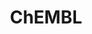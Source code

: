 ---
layout: default
bigquery: https://console.cloud.google.com/bigquery?p=patents-public-data&d=ebi_chembl&page=dataset
citation: '"The ChEMBL database in 2017." Anna Gaulton, Anne Hersey, Michał Nowotka,
  A Patrícia Bento, Jon Chambers, David Mendez, Prudence Mutowo, Francis Atkinson,
  Louisa J Bellis, Elena Cibrián-Uhalte, Mark Davies, Nathan Dedman, Anneli Karlsson,
  María Paula Magariños, John P Overington, George Papadatos, Ines Smit, Andrew R
  Leach Nucleic acids Research (2017) 45 (Database Issue), D945-D954'
contributors: European Bioinformatics Institute
cost: None
description: ChEMBL Data is a manually curated database of small molecules used in
  drug discovery, including information about existing patented drugs.
documentation: 'schema: https://www.ebi.ac.uk/chembl/db_schema


  '
last_edit: Mon, 04 Apr 2022 19:07:30 GMT
location: https://console.cloud.google.com/marketplace/product/google_patents_public_datasets/chembl
maintained_by: EMBL-EBI, an outstation of European Molecular Biology Laboratory
related_publications: '

  ChEMBL: towards direct deposition of bioassay data.


  Mendez D, Gaulton A, Bento AP, Chambers J, De Veij M, Félix E, Magariños MP, Mosquera
  JF, Mutowo P, Nowotka M, Gordillo-Marañón M, Hunter F, Junco L, Mugumbate G, Rodriguez-Lopez
  M, Atkinson F, Bosc N, Radoux CJ, Segura-Cabrera A, Hersey A, Leach AR.


  — Nucleic Acids Res. 2019; 47(D1):D930-D940. doi: 10.1093/nar/gky1075

  '
schema_fields: '[''src_description'', ''max_phase'', ''last_active'', ''full_mwt'',
  ''acd_logp'', ''oral'', ''uberon_id'', ''patent_no'', ''isoform'', ''research_stem'',
  ''rgid'', ''db_version'', ''who_extra'', ''assay_id'', ''standard_upper_value'',
  ''major_class'', ''mesh_id'', ''relation'', ''availability_type'', ''src_assay_id'',
  ''downgraded'', ''stat'', ''domain_id'', ''assay_category'', ''direct_interaction'',
  ''ddd_comment'', ''chirality'', ''mc_target_name'', ''trade_name'', ''mc_target_type'',
  ''cx_most_bpka'', ''usan_year'', ''relationship'', ''units'', ''parent_type'', ''assay_source'',
  ''hba_lipinski'', ''confidence'', ''acd_logd'', ''warning_year'', ''cx_logd'', ''parameter_value'',
  ''start_position'', ''targrel_id'', ''standard_units'', ''withdrawn_flag'', ''protein_class_id'',
  ''l1'', ''ap_id'', ''actsm_id'', ''chebi_par_id'', ''mc_organism'', ''comp_go_id'',
  ''source'', ''published_units'', ''related_tid'', ''molecular_species'', ''full_molformula'',
  ''num_lipinski_ro5_violations'', ''homologue'', ''level2'', ''target_desc'', ''uo_units'',
  ''authors'', ''patent_use_code'', ''site_id'', ''parameter_type'', ''num_alerts'',
  ''ddd_units'', ''site_residues'', ''version'', ''ingredient'', ''cell_ontology_id'',
  ''publication_number'', ''sitecomp_id'', ''mc_tax_id'', ''aspect'', ''parent_id'',
  ''therapeutic_flag'', ''data_validity_comment'', ''targcomp_id'', ''pubmed_id'',
  ''cell_name'', ''level4'', ''updated_on'', ''end_position'', ''parent_go_id'', ''sei'',
  ''mol_hrac_id'', ''oc_id'', ''mc_target_accession'', ''ddd_value'', ''class_level'',
  ''potential_duplicate'', ''metabolite_record_id'', ''text_value'', ''published_relation'',
  ''published_type'', ''assay_test_type'', ''site_name'', ''compound_key'', ''journal'',
  ''organism'', ''db_source'', ''source_domain_id'', ''formulation_id'', ''standard_type'',
  ''hbd_lipinski'', ''set_name'', ''submission_date'', ''toid'', ''warning_class'',
  ''alert_id'', ''accession'', ''target_type'', ''warning_country'', ''tissue_id'',
  ''comments'', ''protein_class_synonym'', ''enzyme_name'', ''level3'', ''pathway_key'',
  ''l8'', ''first_approval'', ''nda_type'', ''irac_class_id'', ''comp_class_id'',
  ''lle'', ''assay_desc'', ''bao_endpoint'', ''atc_code'', ''definition'', ''mechanism_of_action'',
  ''hbd'', ''tax_id'', ''ddd_admr'', ''activity_id'', ''binding_site_comment'', ''species_group_flag'',
  ''log_id'', ''usan_stem_id'', ''description'', ''res_stem_id'', ''annotation'',
  ''curation_comment'', ''level2_description'', ''warnref_id'', ''cell_id'', ''warning_type'',
  ''idx'', ''bao_id'', ''num_ro5_violations'', ''published_value'', ''mol_atc_id'',
  ''applicant_full_name'', ''ad_type'', ''cell_source_tissue'', ''met_conversion'',
  ''volume'', ''aidx'', ''normal_range_min'', ''entity_type'', ''assay_tissue'', ''canonical_smiles'',
  ''ddd_id'', ''inorganic_flag'', ''sequence'', ''domain_type'', ''strength'', ''patent_id'',
  ''frac_code'', ''mw_monoisotopic'', ''met_comment'', ''assay_type'', ''hrac_code'',
  ''bto_id'', ''std_act_id'', ''level1_description'', ''assay_cell_type'', ''biocomp_id'',
  ''molecule_type'', ''type'', ''withdrawn_year'', ''abstract'', ''chembl_id'', ''l2'',
  ''cell_source_organism'', ''molregno'', ''domain_description'', ''l4'', ''metref_id'',
  ''route'', ''usan_substem'', ''cell_source_tax_id'', ''active_ingredient'', ''topical'',
  ''label'', ''previous_company'', ''src_compound_id'', ''sequence_md5sum'', ''src_id'',
  ''go_id'', ''smarts'', ''domain_name'', ''result_flag'', ''withdrawn_reason'', ''warning_id'',
  ''efo_id'', ''src_short_name'', ''l6'', ''value'', ''parenteral'', ''orig_description'',
  ''helm_notation'', ''stem_class'', ''mec_id'', ''parent_molregno'', ''caloha_id'',
  ''hrac_class_id'', ''curated_by'', ''molfile'', ''mutation'', ''who_name'', ''polymer_flag'',
  ''target_mapping'', ''mechanism_comment'', ''cx_most_apka'', ''cellosaurus_id'',
  ''indication_class'', ''compsyn_id'', ''product_id'', ''predbind_id'', ''acd_most_bpka'',
  ''mol_frac_id'', ''syn_type'', ''pref_name'', ''le'', ''tbl'', ''ref_url'', ''confidence_score'',
  ''standard_relation'', ''heavy_atoms'', ''aromatic_rings'', ''standard_inchi_key'',
  ''title'', ''cpd_str_alert_id'', ''activity_count'', ''path'', ''relationship_desc'',
  ''ref_type'', ''withdrawn_country'', ''level5'', ''indref_id'', ''level1'', ''year'',
  ''warning_description'', ''compound_name'', ''mesh_heading'', ''alert_name'', ''l5'',
  ''prodrug'', ''ass_cls_map_id'', ''substrate_record_id'', ''assay_tax_id'', ''molecular_mechanism'',
  ''hba'', ''cidx'', ''cx_logp'', ''country'', ''disease_efficacy'', ''priority'',
  ''stem'', ''creation_date'', ''assay_strain'', ''mol_irac_id'', ''l7'', ''entity_id'',
  ''issue'', ''first_in_class'', ''drug_product_flag'', ''component_id'', ''usan_stem'',
  ''mw_freebase'', ''approval_date'', ''l3'', ''assay_subcellular_fraction'', ''patent_expire_date'',
  ''met_id'', ''job_id'', ''status'', ''pathway_id'', ''black_box_warning'', ''mecref_id'',
  ''cl_lincs_id'', ''ridx'', ''frac_class_id'', ''alert_set_id'', ''standard_value'',
  ''record_id'', ''natural_product'', ''relationship_type'', ''drug_record_id'', ''doi'',
  ''molsyn_id'', ''cell_description'', ''company'', ''dosage_form'', ''last_page'',
  ''ro3_pass'', ''drugind_id'', ''protclasssyn_id'', ''bei'', ''max_phase_for_ind'',
  ''clo_id'', ''prod_pat_id'', ''level3_description'', ''psa'', ''assay_param_id'',
  ''co_stem_id'', ''updated_by'', ''qudt_units'', ''bao_format'', ''drug_substance_flag'',
  ''tid'', ''qed_weighted'', ''withdrawn_class'', ''name'', ''normal_range_max'',
  ''dosed_ingredient'', ''assay_class_id'', ''irac_code'', ''compd_id'', ''delist_flag'',
  ''synonyms'', ''enzyme_tid'', ''standard_inchi'', ''activity_comment'', ''variant_id'',
  ''acd_most_apka'', ''active_molregno'', ''usan_stem_definition'', ''upper_value'',
  ''tid_fixed'', ''component_synonym'', ''as_id'', ''doc_type'', ''level4_description'',
  ''prediction_method'', ''first_page'', ''innovator_company'', ''class_type'', ''pchembl_value'',
  ''action_type'', ''protein_class_desc'', ''component_type'', ''doc_id'', ''selectivity_comment'',
  ''alogp'', ''standard_flag'', ''rtb'', ''short_name'', ''smid'', ''subgroup'', ''structure_type'',
  ''assay_organism'', ''ref_id'', ''efo_term'', ''standard_text_value'']'
shortname: chembl
tags:
- biotechnology
- health
- chemical
- bioinformatics
- medical
terms_of_use: CC BY-SA 3.0
title: ChEMBL
uuid: e232a192-965c-4ec9-904c-155b6dfe56c5
---